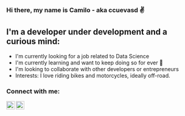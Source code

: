 ### Hi there, my name is Camilo - aka ccuevasd ✌️

## I'm a developer under development and a curious mind:

- I'm currently looking for a job related to Data Science
- I'm currently learning and want to keep doing so for ever 🤖
- I'm looking to collaborate with other developers or entrepreneurs
- Interests: I love riding bikes and motorcycles, ideally off-road.

### Connect with me:

[<img align="left" alt="codeSTACKr | LinkedIn" width="22px" src="https://cdn.jsdelivr.net/npm/simple-icons@v3/icons/linkedin.svg" />][linkedin]
[<img align="left" alt="codeSTACKr | Twitter" width="22px" src="https://cdn.jsdelivr.net/npm/simple-icons@v3/icons/twitter.svg" />][twitter]

[twitter]: https://twitter.com/milocuevas
[linkedin]: https://linkedin.com/in/camilocuevasdrago
